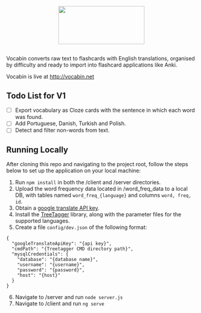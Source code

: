 <p align="center">
<img src="https://github.com/Buroni/vocabin/blob/master/src/assets/vocabin_logo.png" style="text-align: center;" width="228" height="101" />
</p>

##

Vocabin converts raw text to flashcards with English translations, organised by difficulty and ready to import into flashcard applications like Anki.

Vocabin is live at http://vocabin.net

## Todo List for V1
- [ ] Export vocabulary as Cloze cards with the sentence in which each word was found.
- [ ] Add Portuguese, Danish, Turkish and Polish.
- [ ] Detect and filter non-words from text.

## Running Locally

After cloning this repo and navigating to the project root, follow the steps below to set up the application on your local machine:

1. Run `npm install` in both the /client and /server directories.
2. Upload the word frequency data located in /word_freq_data to a local DB, with tables named `word_freq_{language}` and columns `word, freq, id`.
3. Obtain a <a href="https://cloud.google.com/translate/docs/" target="_blank">google translate API key</a>.
4. Install the <a href="http://www.cis.uni-muenchen.de/~schmid/tools/TreeTagger/" target="_blank">TreeTagger</a> library, along with the parameter files for the supported languages.
5. Create a file `config/dev.json` of the following format:

```
{
  "googleTranslateApiKey": "{api key}",
  "cmdPath": "{Treetagger CMD directory path}",
  "mysqlCredentials": {
    "database": "{database name}",
    "username": "{username}",
    "password": "{password}",
    "host": "{host}"
  }
}
```
6. Navigate to /server and run `node server.js`
7. Navigate to /client and run `ng serve`
